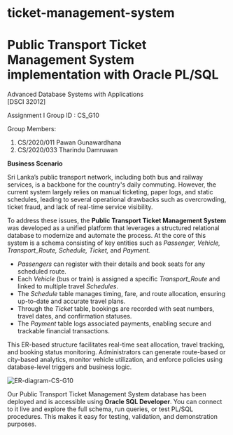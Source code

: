 # ticket-management-system
# Public Transport Ticket Management System implementation with Oracle PL/SQL

Advanced Database Systems with Applications  
 \[DSCI 32012\] 

Assignment I Group ID : CS\_G10

Group Members: 

1. CS/2020/011 		Pawan Gunawardhana      
2. CS/2020/033		Tharindu Damruwan
   
 **Business Scenario**

Sri Lanka’s public transport network, including both bus and railway services, is a backbone for the country's daily commuting. However, the current system largely relies on manual ticketing, paper logs, and static schedules, leading to several operational drawbacks such as overcrowding, ticket fraud, and lack of real-time service visibility.

To address these issues, the **Public Transport Ticket Management System** was developed as a unified platform that leverages a structured relational database to modernize and automate the process. At the core of this system is a schema consisting of key entities such as *Passenger, Vehicle, Transport\_Route, Schedule, Ticket,* and *Payment.*

* *Passengers* can register with their details and book seats for any scheduled route.  
* Each *Vehicle* (bus or train) is assigned a specific *Transport\_Route* and linked to multiple travel *Schedules*.  
* The *Schedule* table manages timing, fare, and route allocation, ensuring up-to-date and accurate travel plans.  
* Through the *Ticket* table, bookings are recorded with seat numbers, travel dates, and confirmation statuses.  
* The *Payment* table logs associated payments, enabling secure and trackable financial transactions.

This ER-based structure facilitates real-time seat allocation, travel tracking, and booking status monitoring. Administrators can generate route-based or city-based analytics, monitor vehicle utilization, and enforce policies using database-level triggers and business logic.  

![ER-diagram-CS-G10](https://github.com/user-attachments/assets/abc7d01d-11e5-4bca-b068-9b9808f83ad5)

Our Public Transport Ticket Management System database has been deployed and is accessible using **Oracle SQL Developer**. You can connect to it live and explore the full schema, run queries, or test PL/SQL procedures. This makes it easy for testing, validation, and demonstration purposes.
